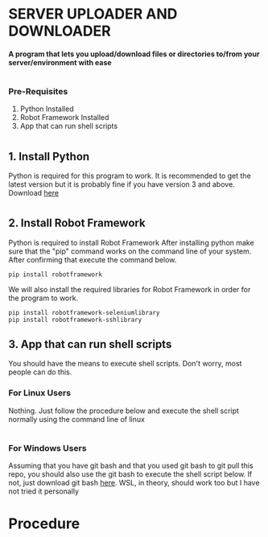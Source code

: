 # SERVER UPLOADER AND DOWNLOADER
#### A program that lets you upload/download files or directories to/from your server/environment with ease
#
### Pre-Requisites
1. Python Installed
2. Robot Framework Installed
3. App that can run shell scripts
#
#
## 1. Install Python 
Python is required for this program to work. It is recommended to get the latest version but it is probably fine if you have version 3 and above. Download [here](https://www.python.org/downloads/)
#
## 2. Install Robot Framework
Python is required to install Robot Framework
After installing python make sure that the "pip" command works on the command line of your system.
After confirming that execute the command below.
```
pip install robotframework
```
We will also install the required libraries for Robot Framework in order for the program to work.
```
pip install robotframework-seleniumlibrary
pip install robotframework-sshlibrary
```

## 3. App that can run shell scripts
You should have the means to execute shell scripts. Don't worry, most people can do this.

### For Linux Users
Nothing. Just follow the procedure below and execute the shell script normally using the command line of linux
#
### For Windows Users
Assuming that you have git bash and that you used git bash to git pull this repo, you should also use the git bash to execute the shell script below. 
If not, just download git bash [here](https://git-scm.com/downloads). WSL, in theory, should work too but I have not tried it personally
#
#
# Procedure



